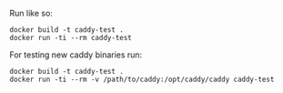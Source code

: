 Run like so:

````
docker build -t caddy-test .
docker run -ti --rm caddy-test
````


For testing new caddy binaries run:
````
docker build -t caddy-test .
docker run -ti --rm -v /path/to/caddy:/opt/caddy/caddy caddy-test
````
